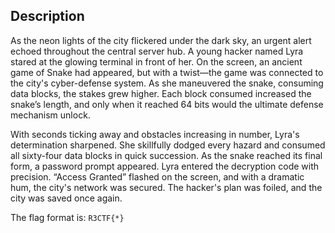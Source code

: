 ## Description

As the neon lights of the city flickered under the dark sky, an urgent alert echoed throughout the central server hub. A young hacker named Lyra stared at the glowing terminal in front of her. On the screen, an ancient game of Snake had appeared, but with a twist—the game was connected to the city's cyber-defense system. As she maneuvered the snake, consuming data blocks, the stakes grew higher. Each block consumed increased the snake’s length, and only when it reached 64 bits would the ultimate defense mechanism unlock.

With seconds ticking away and obstacles increasing in number, Lyra's determination sharpened. She skillfully dodged every hazard and consumed all sixty-four data blocks in quick succession. As the snake reached its final form, a password prompt appeared. Lyra entered the decryption code with precision. “Access Granted” flashed on the screen, and with a dramatic hum, the city's network was secured. The hacker's plan was foiled, and the city was saved once again.

The flag format is: `R3CTF{*}`
